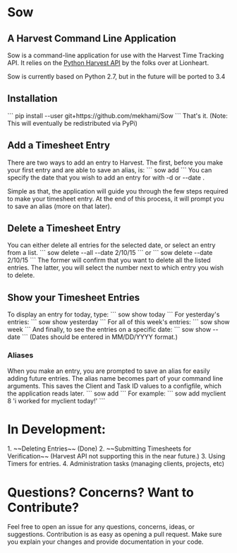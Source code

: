 <h1>Sow</h1>
<h2>A Harvest Command Line Application</h2>
Sow is a command-line application for use with the Harvest Time Tracking API. It relies on the <a href="https://github.com/lionheart/python-harvest">Python Harvest API</a> by the folks over at Lionheart.

Sow is currently based on Python 2.7, but in the future will be ported to 3.4
<h2>Installation</h2>
```
pip install --user git+https://github.com/mekhami/Sow
```
That's it. (Note: This will eventually be redistributed via PyPi)

<h2>Add a Timesheet Entry</h2>
There are two ways to add an entry to Harvest. The first, before you make your first entry and are able to save an alias, is:
```
sow add
```
You can specify the date that you wish to add an entry for with -d <date> or --date <date>.

Simple as that, the application will guide you through the few steps required to make your timesheet entry. At the end of this process, it will prompt you to save an alias (more on that later).

<h2>Delete a Timesheet Entry</h2>
You can either delete all entries for the selected date, or select an entry from a list.
```
sow delete --all --date 2/10/15
```
or
```
sow delete --date 2/10/15
```
The former will confirm that you want to delete all the listed entries. The latter, you will select the number next to which entry you wish to delete.

<h2>Show your Timesheet Entries</h2>
To display an entry for today, type:
```
sow show today
```
For yesterday's entries:
```
sow show yesterday
```
For all of this week's entries:
```
sow show week
```
And finally, to see the entries on a specific date:
```
sow show --date <date>
```
(Dates should be entered in MM/DD/YYYY format.)

<h3>Aliases</h3>
When you make an entry, you are prompted to save an alias for easily adding future entries. The alias name becomes part of your command line arguments. This saves the Client and Task ID values to a configfile, which the application reads later.
```
sow add <alias> <hours> <note>
```
For example:
```
sow add myclient 8 'i worked for myclient today!'
```

<h1>In Development:</h1>
1. ~~Deleting Entries~~ (Done)
2. ~~Submitting Timesheets for Verification~~ (Harvest API not supporting this in the near future.)
3. Using Timers for entries.
4. Administration tasks (managing clients, projects, etc)

<h1>Questions? Concerns? Want to Contribute?</h1>
Feel free to open an issue for any questions, concerns, ideas, or suggestions. Contribution is as easy as opening a pull request. Make sure you explain your changes and provide documentation in your code.
